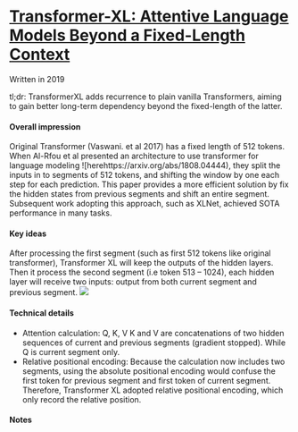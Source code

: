 # [Transformer-XL: Attentive Language Models Beyond a Fixed-Length Context]( https://arxiv.org/abs/1901.02860)

Written in 2019

tl;dr: TransformerXL adds recurrence to plain vanilla Transformers, aiming to gain better long-term dependency beyond the fixed-length of the latter. 

#### Overall impression
Original Transformer (Vaswani. et al 2017) has a fixed length of 512 tokens. When Al-Rfou et al presented an architecture to use transformer for language modeling ![herehttps://arxiv.org/abs/1808.04444), they split the inputs in to segments of 512 tokens, and shifting the window by one each step for each prediction.
This paper provides a more efficient solution by fix the hidden states from previous segments and shift an entire segment. Subsequent work adopting this approach, such as XLNet, achieved SOTA performance in many tasks. 

#### Key ideas
After processing the first segment (such as first 512 tokens like original transformer), Transformer XL will keep the outputs of the hidden layers. Then it process the second segment (i.e token 513 – 1024), each hidden layer will receive two inputs: output from both current segment and previous segment. 
![]( https://miro.medium.com/max/3200/0*u-S6KtrNpYFtOl0k)

#### Technical details
- Attention calculation: Q, K, V
K and V are concatenations of two hidden sequences of current and previous segments (gradient stopped). While Q is current segment only. 
- Relative positional encoding: 
Because the calculation now includes two segments, using the absolute positional encoding would confuse the first token for previous segment and first token of current segment. Therefore, Transformer XL adopted relative positional encoding, which only record the relative position.

#### Notes
